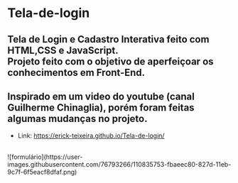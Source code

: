 # Tela-de-login
## Tela de Login e Cadastro Interativa feito com HTML,CSS e JavaScript.<br>Projeto feito com o objetivo de aperfeiçoar os conhecimentos em Front-End.
## Inspirado em um video do youtube (canal Guilherme Chinaglia), porém foram feitas algumas mudanças no projeto.

 - Link: https://erick-teixeira.github.io/Tela-de-login/ 
<br>
![formulário](https://user-images.githubusercontent.com/76793266/110835753-fbaeec80-827d-11eb-9c7f-6f5eacf8dfaf.png)
